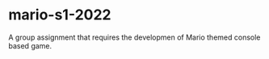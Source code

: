 # mario-s1-2022

A group assignment that requires the developmen of Mario themed console based game.
